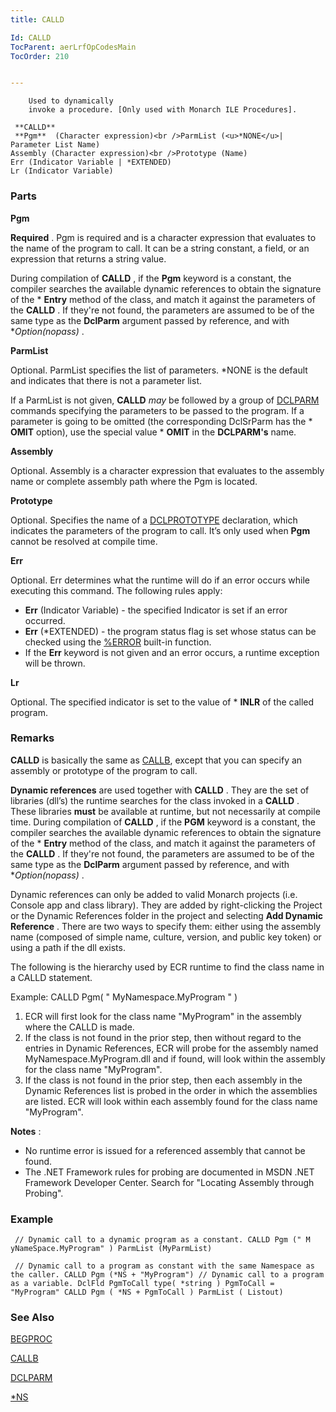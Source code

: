 ```yaml
---
title: CALLD

Id: CALLD
TocParent: aerLrfOpCodesMain
TocOrder: 210


---
```


        Used to dynamically
        invoke a procedure. [Only used with Monarch ILE Procedures]. 
```
 **CALLD** 
 **Pgm**  (Character expression)<br />ParmList (<u>*NONE</u>| Parameter List Name)
Assembly (Character expression)<br />Prototype (Name)
Err (Indicator Variable | *EXTENDED)
Lr (Indicator Variable)    
```

### Parts

**Pgm** 

**Required** . Pgm is required and is a character expression that evaluates to the name of the program to call. It can be a string constant, a field, or an expression that returns a string value.


During compilation of **CALLD** , if the **Pgm** keyword is a constant, the compiler searches the available dynamic references to obtain the signature of the * **Entry** method of the class, and match it against the parameters of the **CALLD** . If they're not found, the parameters are assumed to be of the same type as the **DclParm** argument passed by reference, and with **Option(*nopass)** .


**ParmList** 

Optional. ParmList specifies the list of parameters. *NONE is the default and indicates that there is not a parameter list.


If a ParmList is not given, **CALLD** *may* be followed by a group of [DCLPARM](DCLPARM.html) commands specifying the parameters to be passed to the program. If a parameter is going to be omitted (the corresponding DclSrParm has the * **OMIT** option), use the special value * **OMIT** in the **DCLPARM's** name.


**Assembly** 

Optional. Assembly is a character expression that evaluates to the assembly name or complete assembly path where the Pgm is located.


**Prototype** 

Optional. Specifies the name of a [DCLPROTOTYPE](DCLPROTOTYPE.html) declaration, which indicates the parameters of the program to call. It’s only used when **Pgm** cannot be resolved at compile time.


**Err** 

Optional. Err determines what the runtime will do if an error occurs while executing this command. The following rules apply: 

- **Err** (Indicator Variable) - the specified Indicator is set if an error occurred.
- **Err** (*EXTENDED) - the program status flag is set whose status can be checked using the [%ERROR](ERROR_Function.html) built-in function.
- If the **Err** keyword is not given and an error occurs, a runtime exception will be thrown.


**Lr** 

Optional. The specified indicator is set to the value of * **INLR** of the called program.


### Remarks
**CALLD** is basically the same as [CALLB](CALLB.html), except that you can specify an assembly or prototype of the program to call. 

**Dynamic references** are used together with **CALLD** . They are the set of libraries (dll’s) the runtime searches for the class invoked in a **CALLD** . These libraries **must** be available at runtime, but not necessarily at compile time. During compilation of **CALLD** , if the **PGM** keyword is a constant, the compiler searches the available dynamic references to obtain the signature of the * **Entry** method of the class, and match it against the parameters of the **CALLD** . If they're not found, the parameters are assumed to be of the same type as the **DclParm** argument passed by reference, and with **Option(*nopass)** . 

Dynamic references can only be added to valid Monarch projects (i.e. Console app and class library). They are added by right-clicking the Project or the Dynamic References folder in the project and selecting **Add Dynamic Reference** . There are two ways to specify them: either using the assembly name (composed of simple name, culture, version, and public key token) or using a path if the dll exists. 

The following is the hierarchy used by ECR runtime to find the class name in a CALLD statement. 

Example: CALLD Pgm( " MyNamespace.MyProgram " ) 

1. <div>
                    ECR will first look for the class
                    name "MyProgram" in the assembly where the CALLD is made.
2. <div>
                    If the class is not found in the
                    prior step, then without regard to the entries in Dynamic References, ECR will
                    probe for the assembly named MyNamespace.MyProgram.dll and if found, will look
                    within the assembly for the class name "MyProgram".
3. <div>
                    If the class is not found in the
                    prior step, then each assembly in the Dynamic References list is probed in the
                    order in which the assemblies are listed. ECR will look within each assembly
                    found for the class name "MyProgram".

**Notes** : 

- <div>
                    No runtime error is issued for a
                    referenced assembly that cannot be found.
- <div>
                    The .NET Framework rules for probing are documented in MSDN .NET Framework
                    Developer Center. Search for "Locating Assembly through Probing".

### Example

```
 // Dynamic call to a dynamic program as a constant. CALLD Pgm (" M yNameSpace.MyProgram" ) ParmList (MyParmList)			

 // Dynamic call to a program as constant with the same Namespace as the caller. CALLD Pgm (*NS + "MyProgram") // Dynamic call to a program as a variable. DclFld PgmToCall type( *string ) PgmToCall = "MyProgram" CALLD Pgm ( *NS + PgmToCall ) ParmList ( Listout)			
```

### See Also
[BEGPROC](BEGPROC.html)

[CALLB](CALLB.html)

[DCLPARM](DCLPARM.html)

[*NS](StarNS.html)<!--Fix-->

